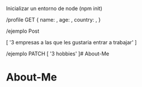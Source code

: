 Inicializar un entorno de node (npm init)

/profile GET 
{
    name: ,
    age: ,
    country: ,
}

/ejemplo Post

[
    '3 empresas a las que les gustaria entrar a trabajar'
]

/ejemplo PATCH
[
    '3 hobbies'
]# About-Me
# About-Me
